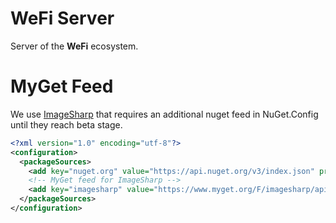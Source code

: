 WeFi Server
=============

Server of the **WeFi** ecosystem.

# MyGet Feed
We use [ImageSharp](https://github.com/JimBobSquarePants/ImageSharp) that requires an additional nuget feed in NuGet.Config until they reach beta stage.

````xml
<?xml version="1.0" encoding="utf-8"?>
<configuration>
  <packageSources>
    <add key="nuget.org" value="https://api.nuget.org/v3/index.json" protocolVersion="3" />
    <!-- MyGet feed for ImageSharp -->
    <add key="imagesharp" value="https://www.myget.org/F/imagesharp/api/v3/index.json" protocolVersion="3" />
  </packageSources>
</configuration>
````